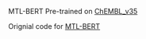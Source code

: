 MTL-BERT
Pre-trained on [ChEMBL_v35](https://ftp.ebi.ac.uk/pub/databases/chembl/ChEMBLdb/latest/)

Orignial code for [MTL-BERT](https://github.com/zhang-xuan1314/MTL-BERT/tree/main)
